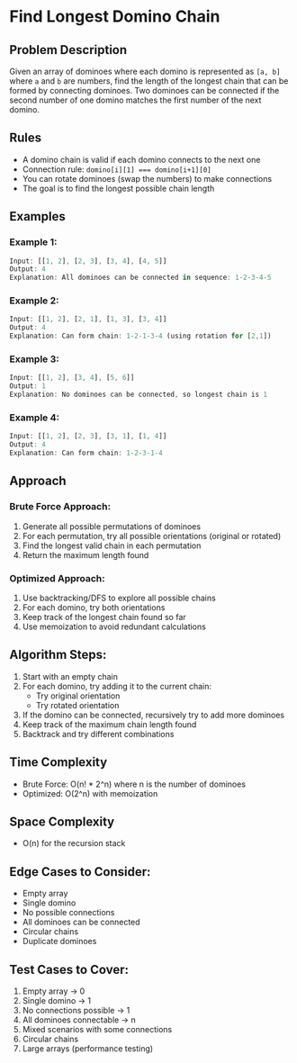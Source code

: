 # Find Longest Domino Chain

## Problem Description

Given an array of dominoes where each domino is represented as `[a, b]` where `a` and `b` are numbers, find the length of the longest chain that can be formed by connecting dominoes. Two dominoes can be connected if the second number of one domino matches the first number of the next domino.

## Rules

- A domino chain is valid if each domino connects to the next one
- Connection rule: `domino[i][1] === domino[i+1][0]`
- You can rotate dominoes (swap the numbers) to make connections
- The goal is to find the longest possible chain length

## Examples

### Example 1:

```typescript
Input: [[1, 2], [2, 3], [3, 4], [4, 5]]
Output: 4
Explanation: All dominoes can be connected in sequence: 1-2-3-4-5
```

### Example 2:

```typescript
Input: [[1, 2], [2, 1], [1, 3], [3, 4]]
Output: 4
Explanation: Can form chain: 1-2-1-3-4 (using rotation for [2,1])
```

### Example 3:

```typescript
Input: [[1, 2], [3, 4], [5, 6]]
Output: 1
Explanation: No dominoes can be connected, so longest chain is 1
```

### Example 4:

```typescript
Input: [[1, 2], [2, 3], [3, 1], [1, 4]]
Output: 4
Explanation: Can form chain: 1-2-3-1-4
```

## Approach

### Brute Force Approach:

1. Generate all possible permutations of dominoes
2. For each permutation, try all possible orientations (original or rotated)
3. Find the longest valid chain in each permutation
4. Return the maximum length found

### Optimized Approach:

1. Use backtracking/DFS to explore all possible chains
2. For each domino, try both orientations
3. Keep track of the longest chain found so far
4. Use memoization to avoid redundant calculations

## Algorithm Steps:

1. Start with an empty chain
2. For each domino, try adding it to the current chain:
   - Try original orientation
   - Try rotated orientation
3. If the domino can be connected, recursively try to add more dominoes
4. Keep track of the maximum chain length found
5. Backtrack and try different combinations

## Time Complexity

- Brute Force: O(n! \* 2^n) where n is the number of dominoes
- Optimized: O(2^n) with memoization

## Space Complexity

- O(n) for the recursion stack

## Edge Cases to Consider:

- Empty array
- Single domino
- No possible connections
- All dominoes can be connected
- Circular chains
- Duplicate dominoes

## Test Cases to Cover:

1. Empty array → 0
2. Single domino → 1
3. No connections possible → 1
4. All dominoes connectable → n
5. Mixed scenarios with some connections
6. Circular chains
7. Large arrays (performance testing)
